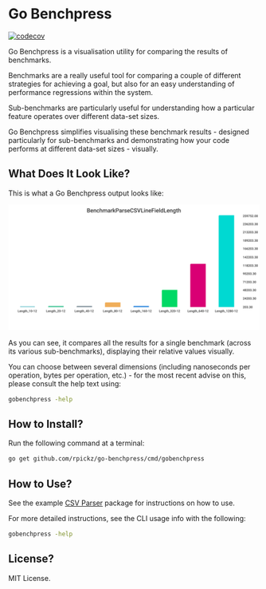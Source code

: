 # Go Benchpress
[![codecov](https://codecov.io/gh/rpickz/go-benchpress/branch/main/graph/badge.svg?token=D3097TFF89)](https://codecov.io/gh/rpickz/go-benchpress)

Go Benchpress is a visualisation utility for comparing the results of benchmarks.

Benchmarks are a really useful tool for comparing a couple of different strategies for achieving a goal, but also for 
an easy understanding of performance regressions within the system.

Sub-benchmarks are particularly useful for understanding how a particular feature operates over different data-set sizes.

Go Benchpress simplifies visualising these benchmark results - designed particularly for sub-benchmarks and demonstrating
how your code performs at different data-set sizes - visually.

## What Does It Look Like?

This is what a Go Benchpress output looks like:

![Example Output](examples/csvparser/example_output.svg "Example Output")

As you can see, it compares all the results for a single benchmark (across its various sub-benchmarks), displaying
their relative values visually.

You can choose between several dimensions (including nanoseconds per operation, bytes per operation, etc.) - for
the most recent advise on this, please consult the help text using:
```bash
gobenchpress -help
```

## How to Install?

Run the following command at a terminal:
```bash
go get github.com/rpickz/go-benchpress/cmd/gobenchpress
```

## How to Use?

See the example [CSV Parser](./examples/csvparser) package for instructions on how to use.

For more detailed instructions, see the CLI usage info with the following:
```bash
gobenchpress -help
```

## License?

MIT License.
